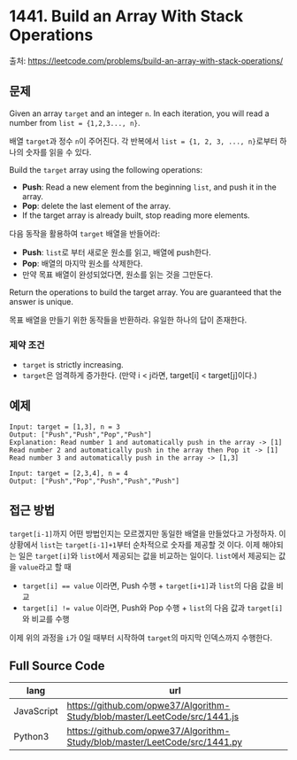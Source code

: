 # 1441. Build an Array With Stack Operations
출처: https://leetcode.com/problems/build-an-array-with-stack-operations/

## 문제

Given an array  `target`  and an integer  `n`. In each iteration, you will read a number from `list = {1,2,3..., n}`.

배열 `target`과 정수 `n`이 주어진다. 각 반복에서 `list = {1, 2, 3, ..., n}`로부터 하나의 숫자를 읽을 수 있다.

Build the  `target` array using the following operations:

-   **Push**: Read a new element from the beginning `list`, and push it in the array.
-   **Pop**: delete the last element of the array.
-   If the target array is already built, stop reading more elements.

다음 동작을 활용하여 `target` 배열을 반들어라:
- **Push**: `list`로 부터 새로운 원소를 읽고, 배열에 push한다.
- **Pop**: 배열의 마지막 원소를 삭제한다.
- 만약 목표 배열이 완성되었다면, 원소를 읽는 것을 그만둔다.

Return the operations to build the target array. You are guaranteed that the answer is unique.

목표 배열을 만들기 위한 동작들을 반환하라. 유일한 하나의 답이 존재한다.

### 제약 조건
-   `target`  is strictly increasing.
- `target`은 엄격하게 증가한다. (만약 i < j라면, target[i] < target[j]이다.)

## 예제

```
Input: target = [1,3], n = 3
Output: ["Push","Push","Pop","Push"]
Explanation: Read number 1 and automatically push in the array -> [1]
Read number 2 and automatically push in the array then Pop it -> [1]
Read number 3 and automatically push in the array -> [1,3]
```
```
Input: target = [2,3,4], n = 4
Output: ["Push","Pop","Push","Push","Push"]
```

## 접근 방법

`target[i-1]`까지 어떤 방법인지는 모르겠지만 동일한 배열을 만들었다고 가정하자. 이 상황에서 `list`는 `target[i-1]+1`부터 순차적으로 숫자를 제공할 것 이다. 이제 해야되는 일은 `target[i]`와 `list`에서 제공되는 값을 비교하는 일이다. `list`에서 제공되는 값을 `value`라고 할 때
- `target[i] == value` 이라면, Push 수행 + `target[i+1]`과 `list`의 다음 값을 비교
- `target[i] != value` 이라면, Push와 Pop 수행 + `list`의 다음 값과 `target[i]`와 비교를 수행

이제 위의 과정을 `i`가 0일 때부터 시작하여 `target`의 마지막 인덱스까지 수행한다.

## Full Source Code

|lang|url|
|-|-
|JavaScript|https://github.com/opwe37/Algorithm-Study/blob/master/LeetCode/src/1441.js|
|Python3|https://github.com/opwe37/Algorithm-Study/blob/master/LeetCode/src/1441.py|
